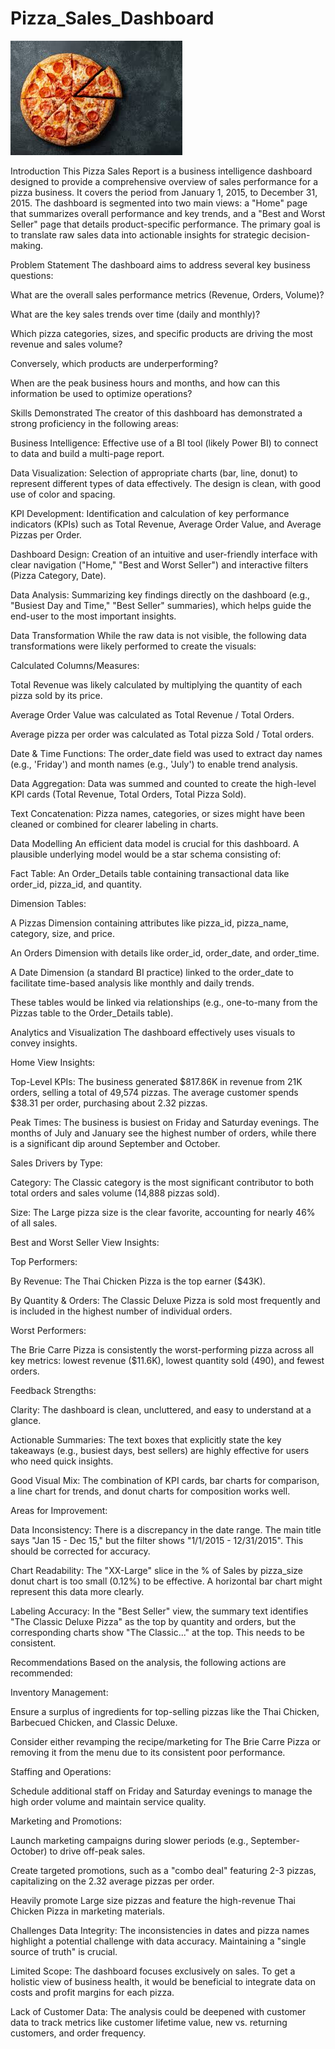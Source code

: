 # Pizza_Sales_Dashboard
![](Pizza_intro.jpg)

Introduction
This Pizza Sales Report is a business intelligence dashboard designed to provide a comprehensive overview of sales performance for a pizza business. It covers the period from January 1, 2015, to December 31, 2015. The dashboard is segmented into two main views: a "Home" page that summarizes overall performance and key trends, and a "Best and Worst Seller" page that details product-specific performance. The primary goal is to translate raw sales data into actionable insights for strategic decision-making.

Problem Statement
The dashboard aims to address several key business questions:

What are the overall sales performance metrics (Revenue, Orders, Volume)?

What are the key sales trends over time (daily and monthly)?

Which pizza categories, sizes, and specific products are driving the most revenue and sales volume?

Conversely, which products are underperforming?

When are the peak business hours and months, and how can this information be used to optimize operations?

Skills Demonstrated
The creator of this dashboard has demonstrated a strong proficiency in the following areas:

Business Intelligence: Effective use of a BI tool (likely Power BI) to connect to data and build a multi-page report.

Data Visualization: Selection of appropriate charts (bar, line, donut) to represent different types of data effectively. The design is clean, with good use of color and spacing.

KPI Development: Identification and calculation of key performance indicators (KPIs) such as Total Revenue, Average Order Value, and Average Pizzas per Order.

Dashboard Design: Creation of an intuitive and user-friendly interface with clear navigation ("Home," "Best and Worst Seller") and interactive filters (Pizza Category, Date).

Data Analysis: Summarizing key findings directly on the dashboard (e.g., "Busiest Day and Time," "Best Seller" summaries), which helps guide the end-user to the most important insights.

Data Transformation
While the raw data is not visible, the following data transformations were likely performed to create the visuals:

Calculated Columns/Measures:

Total Revenue was likely calculated by multiplying the quantity of each pizza sold by its price.

Average Order Value was calculated as Total Revenue / Total Orders.

Average pizza per order was calculated as Total pizza Sold / Total orders.

Date & Time Functions: The order_date field was used to extract day names (e.g., 'Friday') and month names (e.g., 'July') to enable trend analysis.

Data Aggregation: Data was summed and counted to create the high-level KPI cards (Total Revenue, Total Orders, Total Pizza Sold).

Text Concatenation: Pizza names, categories, or sizes might have been cleaned or combined for clearer labeling in charts.

Data Modelling
An efficient data model is crucial for this dashboard. A plausible underlying model would be a star schema consisting of:

Fact Table: An Order_Details table containing transactional data like order_id, pizza_id, and quantity.

Dimension Tables:

A Pizzas Dimension containing attributes like pizza_id, pizza_name, category, size, and price.

An Orders Dimension with details like order_id, order_date, and order_time.

A Date Dimension (a standard BI practice) linked to the order_date to facilitate time-based analysis like monthly and daily trends.

These tables would be linked via relationships (e.g., one-to-many from the Pizzas table to the Order_Details table).

Analytics and Visualization
The dashboard effectively uses visuals to convey insights.

Home View Insights:

Top-Level KPIs: The business generated $817.86K in revenue from 21K orders, selling a total of 49,574 pizzas. The average customer spends $38.31 per order, purchasing about 2.32 pizzas.

Peak Times: The business is busiest on Friday and Saturday evenings. The months of July and January see the highest number of orders, while there is a significant dip around September and October.

Sales Drivers by Type:

Category: The Classic category is the most significant contributor to both total orders and sales volume (14,888 pizzas sold).

Size: The Large pizza size is the clear favorite, accounting for nearly 46% of all sales.

Best and Worst Seller View Insights:

Top Performers:

By Revenue: The Thai Chicken Pizza is the top earner ($43K).

By Quantity & Orders: The Classic Deluxe Pizza is sold most frequently and is included in the highest number of individual orders.

Worst Performers:

The Brie Carre Pizza is consistently the worst-performing pizza across all key metrics: lowest revenue ($11.6K), lowest quantity sold (490), and fewest orders.

Feedback
Strengths:

Clarity: The dashboard is clean, uncluttered, and easy to understand at a glance.

Actionable Summaries: The text boxes that explicitly state the key takeaways (e.g., busiest days, best sellers) are highly effective for users who need quick insights.

Good Visual Mix: The combination of KPI cards, bar charts for comparison, a line chart for trends, and donut charts for composition works well.

Areas for Improvement:

Data Inconsistency: There is a discrepancy in the date range. The main title says "Jan 15 - Dec 15," but the filter shows "1/1/2015 - 12/31/2015". This should be corrected for accuracy.

Chart Readability: The "XX-Large" slice in the % of Sales by pizza_size donut chart is too small (0.12%) to be effective. A horizontal bar chart might represent this data more clearly.

Labeling Accuracy: In the "Best Seller" view, the summary text identifies "The Classic Deluxe Pizza" as the top by quantity and orders, but the corresponding charts show "The Classic..." at the top. This needs to be consistent.

Recommendations
Based on the analysis, the following actions are recommended:

Inventory Management:

Ensure a surplus of ingredients for top-selling pizzas like the Thai Chicken, Barbecued Chicken, and Classic Deluxe.

Consider either revamping the recipe/marketing for The Brie Carre Pizza or removing it from the menu due to its consistent poor performance.

Staffing and Operations:

Schedule additional staff on Friday and Saturday evenings to manage the high order volume and maintain service quality.

Marketing and Promotions:

Launch marketing campaigns during slower periods (e.g., September-October) to drive off-peak sales.

Create targeted promotions, such as a "combo deal" featuring 2-3 pizzas, capitalizing on the 2.32 average pizzas per order.

Heavily promote Large size pizzas and feature the high-revenue Thai Chicken Pizza in marketing materials.

Challenges
Data Integrity: The inconsistencies in dates and pizza names highlight a potential challenge with data accuracy. Maintaining a "single source of truth" is crucial.

Limited Scope: The dashboard focuses exclusively on sales. To get a holistic view of business health, it would be beneficial to integrate data on costs and profit margins for each pizza.

Lack of Customer Data: The analysis could be deepened with customer data to track metrics like customer lifetime value, new vs. returning customers, and order frequency.
